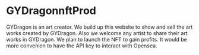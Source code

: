 # GYDragonnftProd
GYDragon is an art creator. We build up this website to show and sell the art works created by GYDragon. Also we welcome any artist to share their art works in GYDragon. 
We plan to launch the NFT to gain profits. It would be more convenien to have the API key to interact with Opensea.
